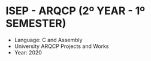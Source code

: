 # ISEP - ARQCP (2º YEAR - 1º SEMESTER)
* Language: C and Assembly
* University ARQCP Projects and Works
* Year: 2020
